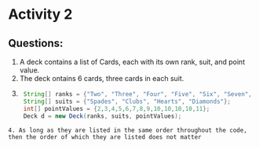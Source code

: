 # Activity 2

## Questions:

1. A deck contains a list of Cards, each with its own rank, suit, and point value.
2. The deck ontains 6 cards, three cards in each suit. 
3.  ```java
	 String[] ranks = {"Two", "Three", "Four", "Five", "Six", "Seven", "Eight", "Nine", "Ten", "Jack", "Queen", "King", "Ace"};
	 String[] suits = {"Spades", "Clubs", "Hearts", "Diamonds"};
	 int[] pointValues = {2,3,4,5,6,7,8,9,10,10,10,10,11};
	 Deck d = new Deck(ranks, suits, pointValues);
```
4. As long as they are listed in the same order throughout the code, then the order of which they are listed does not matter